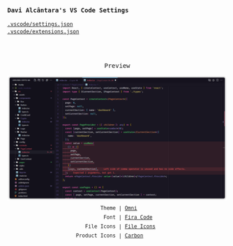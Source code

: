 <samp><b>Davi Alcântara's VS Code Settings</b></samp>

[`.vscode/settings.json`](./.vscode/settings.json)<br>
[`.vscode/extensions.json`](./.vscode/extensions.json)


<br>
<br>
<p align="center"><samp>Preview</samp></p>

<p align="center">
<img src="./.github/preview.png">
<sub><samp>&nbsp;Theme | <a href="https://github.com/getomni/omni">Omni</a><br>
&nbsp;&nbsp;&nbsp;&nbsp;&nbsp;&nbsp;&nbsp;Font | <a href="https://github.com/tonsky/FiraCode">Fira Code</a><br>
&nbsp;&nbsp;File Icons | <a href="https://marketplace.visualstudio.com/items?itemName=file-icons.file-icons">File Icons</a><br>
Product Icons | <a href="https://github.com/antfu/vscode-icons-carbon">Carbon</a>&nbsp;&nbsp;&nbsp;&nbsp;&nbsp;</samp></sub>
</p>
